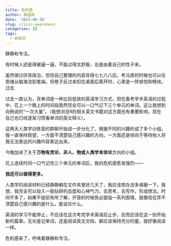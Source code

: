 ```yaml
---
title: 危机感
author: 黄国政
date: '2023-06-26'
slug: crisis-awareness
categories: []
tags:
  - 碎碎念
---
```


静静和专注。

<!--more-->

有时候人还是得被逼一逼，不能过得太舒服，总是由着自己的性子来。

虽然很讨厌背政治，但将自己整理的内容背得七七八八后，考马原的时候也可以任思绪从脑海流到笔端。将卷子反过来扣在桌面后离开时，心里是一阵愉悦和畅快。过去

过去一直认为，背单词是一种比较低效的英语学习方式，但在备考学术英语的过程中，花上一个晚上的时间段竟然完全可以一口气记下三个单元的单词。这让我想到向杨说的“一次大量”。（我想浏览R的相关英文书籍对这方面也有重要影响，现在自己也已经逐渐习惯看单词的英文释义）。

这两天人类学训练营的群聊开始进一步分化了，根据不同的兴趣形成了多个小组。我一直保持观望，一方面不清楚自己感兴趣的方向，一方面还是倾向于等待他人将我无法表达的兴趣内容表达出来。

今晚加进了关于**万物有灵论、非人、物或人类学本体论**方向的小组。

花上连续时间一口气记完三个单元的单词后，我的危机感愈发强烈——

**我还可以做得更多。**

人类学的阅读材料已经静静躺在文件夹里好几天了，我应该想办法多琢磨一下。我想，我完全可以投入一股钻研的态度和心神气力，去思考，去写作，形成想法。时间不多了，如果不提前有所了解，开营的时候势必面临一系列困境，就像现在弄不清楚自己感兴趣的是什么，能谈论什么。

英语的学习不能停止，不应该在这次考完学术英语后止步，反而应该在这一刻开始新的篇章。无论是记单词，还是阅读英文文档，都应该保持充分的量，就好像阅读一样。

危机感来了，呼唤着静静和专注。